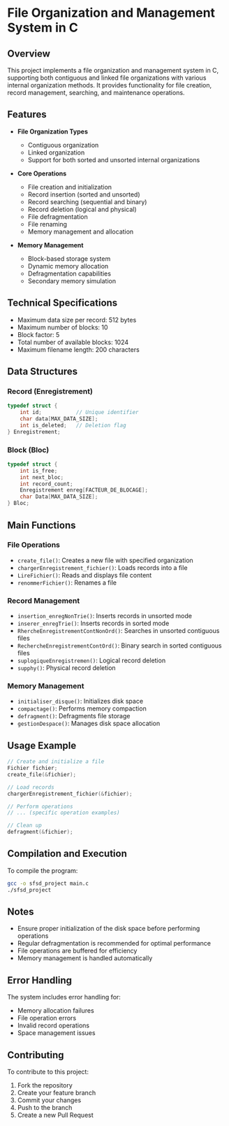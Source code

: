 # File Organization and Management System in C

## Overview
This project implements a file organization and management system in C, supporting both contiguous and linked file organizations with various internal organization methods. It provides functionality for file creation, record management, searching, and maintenance operations.

## Features
- **File Organization Types**
  - Contiguous organization
  - Linked organization
  - Support for both sorted and unsorted internal organizations

- **Core Operations**
  - File creation and initialization
  - Record insertion (sorted and unsorted)
  - Record searching (sequential and binary)
  - Record deletion (logical and physical)
  - File defragmentation
  - File renaming
  - Memory management and allocation

- **Memory Management**
  - Block-based storage system
  - Dynamic memory allocation
  - Defragmentation capabilities
  - Secondary memory simulation

## Technical Specifications
- Maximum data size per record: 512 bytes
- Maximum number of blocks: 10
- Block factor: 5
- Total number of available blocks: 1024
- Maximum filename length: 200 characters

## Data Structures
### Record (Enregistrement)
```c
typedef struct {
    int id;           // Unique identifier
    char data[MAX_DATA_SIZE]; 
    int is_deleted;   // Deletion flag
} Enregistrement;
```

### Block (Bloc)
```c
typedef struct {
    int is_free;    
    int next_bloc;  
    int record_count;
    Enregistrement enreg[FACTEUR_DE_BLOCAGE];
    char Data[MAX_DATA_SIZE];
} Bloc;
```

## Main Functions

### File Operations
- `create_file()`: Creates a new file with specified organization
- `chargerEnregistrement_fichier()`: Loads records into a file
- `LireFichier()`: Reads and displays file content
- `renommerFichier()`: Renames a file

### Record Management
- `insertion_enregNonTrie()`: Inserts records in unsorted mode
- `inserer_enregTrie()`: Inserts records in sorted mode
- `RhercheEnregistrementContNonOrd()`: Searches in unsorted contiguous files
- `RechercheEnregistrementContOrd()`: Binary search in sorted contiguous files
- `suplogiqueEnregistremen()`: Logical record deletion
- `supphy()`: Physical record deletion

### Memory Management
- `initialiser_disque()`: Initializes disk space
- `compactage()`: Performs memory compaction
- `defragment()`: Defragments file storage
- `gestionDespace()`: Manages disk space allocation

## Usage Example
```c
// Create and initialize a file
Fichier fichier;
create_file(&fichier);

// Load records
chargerEnregistrement_fichier(&fichier);

// Perform operations
// ... (specific operation examples)

// Clean up
defragment(&fichier);
```

## Compilation and Execution
To compile the program:
```bash
gcc -o sfsd_project main.c
./sfsd_project
```

## Notes
- Ensure proper initialization of the disk space before performing operations
- Regular defragmentation is recommended for optimal performance
- File operations are buffered for efficiency
- Memory management is handled automatically

## Error Handling
The system includes error handling for:
- Memory allocation failures
- File operation errors
- Invalid record operations
- Space management issues

## Contributing
To contribute to this project:
1. Fork the repository
2. Create your feature branch
3. Commit your changes
4. Push to the branch
5. Create a new Pull Request

